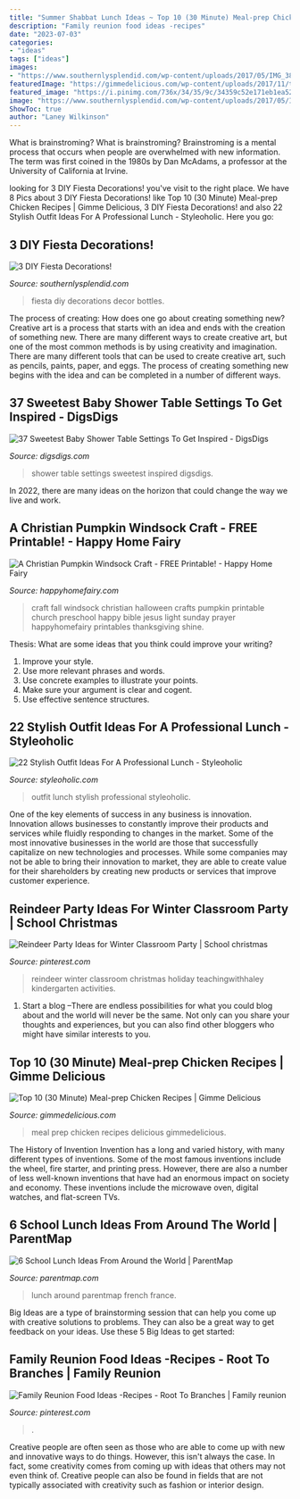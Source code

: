 ```yaml
---
title: "Summer Shabbat Lunch Ideas ~ Top 10 (30 Minute) Meal-prep Chicken Recipes"
description: "Family reunion food ideas -recipes"
date: "2023-07-03"
categories:
- "ideas"
tags: ["ideas"]
images:
- "https://www.southernlysplendid.com/wp-content/uploads/2017/05/IMG_3860.jpg"
featuredImage: "https://gimmedelicious.com/wp-content/uploads/2017/11/top-10-chicken-meal-prep-recipes.jpg"
featured_image: "https://i.pinimg.com/736x/34/35/9c/34359c52e171eb1ea52a62288d7b3630.jpg"
image: "https://www.southernlysplendid.com/wp-content/uploads/2017/05/IMG_3860.jpg"
ShowToc: true
author: "Laney Wilkinson"
---
```



What is brainstroming?
What is brainstroming? Brainstroming is a mental process that occurs when people are overwhelmed with new information. The term was first coined in the 1980s by Dan McAdams, a professor at the University of California at Irvine.

	

		
looking for 3 DIY Fiesta Decorations! you've visit to the right place. We have 8 Pics about 3 DIY Fiesta Decorations! like Top 10 (30 Minute) Meal-prep Chicken Recipes | Gimme Delicious, 3 DIY Fiesta Decorations! and also 22 Stylish Outfit Ideas For A Professional Lunch - Styleoholic. Here you go:
		
    
## 3 DIY Fiesta Decorations!

<img loading=lazy src="https://www.southernlysplendid.com/wp-content/uploads/2017/05/IMG_3860.jpg" onerror="this.onerror=null;this.src='https://tse4.mm.bing.net/th?id=OIP.1eLfWa2M0O1Jqf_q-VYcewHaLH&amp;pid=15.1';" alt="3 DIY Fiesta Decorations!">

_Source: southernlysplendid.com_

>fiesta diy decorations decor bottles. 

	

The process of creating: How does one go about creating something new?
Creative art is a process that starts with an idea and ends with the creation of something new. There are many different ways to create creative art, but one of the most common methods is by using creativity and imagination. There are many different tools that can be used to create creative art, such as pencils, paints, paper, and eggs. The process of creating something new begins with the idea and can be completed in a number of different ways.

    
## 37 Sweetest Baby Shower Table Settings To Get Inspired - DigsDigs

<img loading=lazy src="https://www.digsdigs.com/photos/sweetest-baby-shower-table-settings-to-get-inspired-11.jpg" onerror="this.onerror=null;this.src='https://tse3.mm.bing.net/th?id=OIP.gWqgyCDnLeD-Q9sIqhyKhQHaLI&amp;pid=15.1';" alt="37 Sweetest Baby Shower Table Settings To Get Inspired - DigsDigs">

_Source: digsdigs.com_

>shower table settings sweetest inspired digsdigs. 

	

In 2022, there are many ideas on the horizon that could change the way we live and work.

    
## A Christian Pumpkin Windsock Craft - FREE Printable! - Happy Home Fairy

<img loading=lazy src="http://happyhomefairy.com/wp-content/uploads/2012/10/windsock-41.jpg" onerror="this.onerror=null;this.src='https://tse3.mm.bing.net/th?id=OIP.vGP4h9WmTTXYgi2nAhUYCAHaLH&amp;pid=15.1';" alt="A Christian Pumpkin Windsock Craft - FREE Printable! - Happy Home Fairy">

_Source: happyhomefairy.com_

>craft fall windsock christian halloween crafts pumpkin printable church preschool happy bible jesus light sunday prayer happyhomefairy printables thanksgiving shine. 

	

Thesis: What are some ideas that you think could improve your writing?
1. Improve your style.
2. Use more relevant phrases and words.
3. Use concrete examples to illustrate your points.
4. Make sure your argument is clear and cogent.
5. Use effective sentence structures.

    
## 22 Stylish Outfit Ideas For A Professional Lunch - Styleoholic

<img loading=lazy src="https://i.styleoholic.com/22-stylish-outfit-ideas-for-a-professional-lunch-6-500x710.jpg" onerror="this.onerror=null;this.src='https://tse3.mm.bing.net/th?id=OIP.JkY6XFdkKzbLc1ZjYpzI7AHaKh&amp;pid=15.1';" alt="22 Stylish Outfit Ideas For A Professional Lunch - Styleoholic">

_Source: styleoholic.com_

>outfit lunch stylish professional styleoholic. 

	

One of the key elements of success in any business is innovation. Innovation allows businesses to constantly improve their products and services while fluidly responding to changes in the market. Some of the most innovative businesses in the world are those that successfully capitalize on new technologies and processes. While some companies may not be able to bring their innovation to market, they are able to create value for their shareholders by creating new products or services that improve customer experience.

    
## Reindeer Party Ideas For Winter Classroom Party | School Christmas

<img loading=lazy src="https://i.pinimg.com/736x/34/35/9c/34359c52e171eb1ea52a62288d7b3630.jpg" onerror="this.onerror=null;this.src='https://tse3.mm.bing.net/th?id=OIP.YuJbIS8cNw-0iovUlRTRlQHaOp&amp;pid=15.1';" alt="Reindeer Party Ideas for Winter Classroom Party | School christmas">

_Source: pinterest.com_

>reindeer winter classroom christmas holiday teachingwithhaley kindergarten activities. 

	

1. Start a blog –There are endless possibilities for what you could blog about and the world will never be the same. Not only can you share your thoughts and experiences, but you can also find other bloggers who might have similar interests to you. 

    
## Top 10 (30 Minute) Meal-prep Chicken Recipes | Gimme Delicious

<img loading=lazy src="https://gimmedelicious.com/wp-content/uploads/2017/11/top-10-chicken-meal-prep-recipes.jpg" onerror="this.onerror=null;this.src='https://tse3.mm.bing.net/th?id=OIP.uehQNgrf0Oykig3Dqera7AHaLH&amp;pid=15.1';" alt="Top 10 (30 Minute) Meal-prep Chicken Recipes | Gimme Delicious">

_Source: gimmedelicious.com_

>meal prep chicken recipes delicious gimmedelicious. 

	

The History of Invention
Invention has a long and varied history, with many different types of inventions. Some of the most famous inventions include the wheel, fire starter, and printing press. However, there are also a number of less well-known inventions that have had an enormous impact on society and economy. These inventions include the microwave oven, digital watches, and flat-screen TVs.

    
## 6 School Lunch Ideas From Around The World | ParentMap

<img loading=lazy src="https://www.parentmap.com/sites/default/files/styles/1180x660_scaled_cropped/public/2017-08/bonappetite_pager_5_0.jpg?itok=OCV9Tm26" onerror="this.onerror=null;this.src='https://tse3.mm.bing.net/th?id=OIP.dwQLpxIFZez4o1WZ-OWB0QHaEJ&amp;pid=15.1';" alt="6 School Lunch Ideas From Around the World | ParentMap">

_Source: parentmap.com_

>lunch around parentmap french france. 

	

Big Ideas are a type of brainstorming session that can help you come up with creative solutions to problems. They can also be a great way to get feedback on your ideas. Use these 5 Big Ideas to get started: 

    
## Family Reunion Food Ideas -Recipes - Root To Branches | Family Reunion

<img loading=lazy src="https://i.pinimg.com/736x/ca/27/bb/ca27bbbe60cd0a3649ccfd91f666b9b9.jpg" onerror="this.onerror=null;this.src='https://tse4.mm.bing.net/th?id=OIP.8cGGUZs6QiRVCcVtIMhGJAAAAA&amp;pid=15.1';" alt="Family Reunion Food Ideas -Recipes - Root To Branches | Family reunion">

_Source: pinterest.com_

>. 

	

Creative people are often seen as those who are able to come up with new and innovative ways to do things. However, this isn't always the case. In fact, some creativity comes from coming up with ideas that others may not even think of. Creative people can also be found in fields that are not typically associated with creativity such as fashion or interior design.

